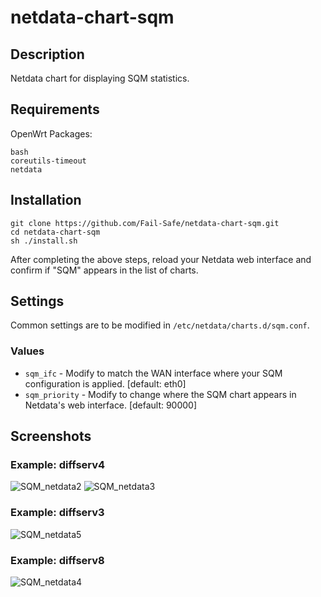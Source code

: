 # netdata-chart-sqm

## Description

Netdata chart for displaying SQM statistics.

## Requirements

OpenWrt Packages:

```lang-sh
bash
coreutils-timeout
netdata
```

## Installation

```lang-sh
git clone https://github.com/Fail-Safe/netdata-chart-sqm.git
cd netdata-chart-sqm
sh ./install.sh
```

After completing the above steps, reload your Netdata web interface and confirm if "SQM" appears in the list of charts.

## Settings

Common settings are to be modified in `/etc/netdata/charts.d/sqm.conf`.

### Values

- `sqm_ifc` - Modify to match the WAN interface where your SQM configuration is applied. [default: eth0]
- `sqm_priority` - Modify to change where the SQM chart appears in Netdata's web interface. [default: 90000]

## Screenshots

### Example: diffserv4

![SQM_netdata2](https://user-images.githubusercontent.com/10307870/85966239-a6ac9e00-b9ae-11ea-8674-1b28b53f775c.png)
![SQM_netdata3](https://user-images.githubusercontent.com/10307870/85966238-a6ac9e00-b9ae-11ea-8899-ea0fcb7dc511.png)

### Example: diffserv3

![SQM_netdata5](https://user-images.githubusercontent.com/10307870/85966232-a44a4400-b9ae-11ea-912f-8596112524dd.png)

### Example: diffserv8

![SQM_netdata4](https://user-images.githubusercontent.com/10307870/85966234-a57b7100-b9ae-11ea-9a09-eb0506102236.png)
